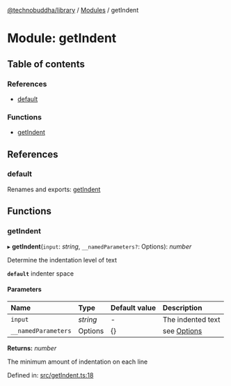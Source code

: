 [@technobuddha/library](../../README.md) / [Modules](../Modules.md) / getIndent

# Module: getIndent

## Table of contents

### References

- [default](getindent.md#default)

### Functions

- [getIndent](getindent.md#getindent)

## References

### default

Renames and exports: [getIndent](getindent.md#getindent)

## Functions

### getIndent

▸ **getIndent**(`input`: *string*, `__namedParameters?`: Options): *number*

Determine the indentation level of text

**`default`** indenter space

#### Parameters

| Name | Type | Default value | Description |
| :------ | :------ | :------ | :------ |
| `input` | *string* | - | The indented text |
| `__namedParameters` | Options | {} | see [Options](almostequals.md#options) |

**Returns:** *number*

The minimum amount of indentation on each line

Defined in: [src/getIndent.ts:18](https://github.com/technobuddha/hill.software/blob/693f679/packages/library/src/getIndent.ts#L18)
